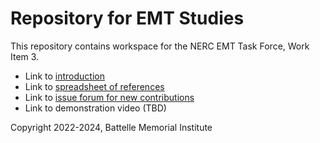 # Repository for EMT Studies 

This repository contains workspace for the NERC EMT Task Force, Work Item 3.

- Link to [introduction](EMTTF_WorkItem3.docx)
- Link to [spreadsheet of references](EMTTF_References.xlsm)
- Link to [issue forum for new contributions](https://github.com/pnnl/i2x/issues/25)
- Link to demonstration video (TBD)

Copyright 2022-2024, Battelle Memorial Institute

